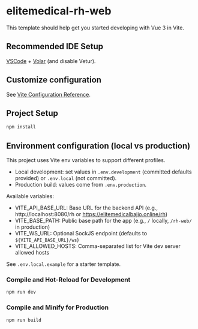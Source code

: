 # elitemedical-rh-web

This template should help get you started developing with Vue 3 in Vite.

## Recommended IDE Setup

[VSCode](https://code.visualstudio.com/) + [Volar](https://marketplace.visualstudio.com/items?itemName=Vue.volar) (and disable Vetur).

## Customize configuration

See [Vite Configuration Reference](https://vite.dev/config/).

## Project Setup

```sh
npm install
```

## Environment configuration (local vs production)

This project uses Vite env variables to support different profiles.

- Local development: set values in `.env.development` (committed defaults provided) or `.env.local` (not committed).
- Production build: values come from `.env.production`.

Available variables:
- VITE_API_BASE_URL: Base URL for the backend API (e.g., http://localhost:8080/rh or https://elitemedicalbajio.online/rh)
- VITE_BASE_PATH: Public base path for the app (e.g., `/` locally, `/rh-web/` in production)
- VITE_WS_URL: Optional SockJS endpoint (defaults to `${VITE_API_BASE_URL}/ws`)
- VITE_ALLOWED_HOSTS: Comma-separated list for Vite dev server allowed hosts

See `.env.local.example` for a starter template.

### Compile and Hot-Reload for Development

```sh
npm run dev
```

### Compile and Minify for Production

```sh
npm run build
```
